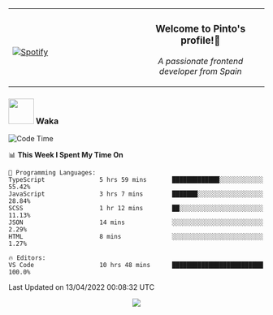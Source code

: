 <table width="100%" align="center"> 
  <tr>
  <td width="50%">
      
&nbsp; <br> [![Spotify](https://novatorem-zeta-rust.vercel.app/api/spotify)](https://open.spotify.com/user/novatorem-zeta-rust)

  </td>
  <td width="50%">
    <h3 align="center">Welcome to Pinto's profile!👋</h3>
    <p align="center"><em>A passionate frontend developer from Spain</em></p>
  </td>
  </table>

### <img src="https://media.giphy.com/media/VgCDAzcKvsR6OM0uWg/giphy.gif" width="50"> Waka

  <!--START_SECTION:waka-->
![Code Time](http://img.shields.io/badge/Code%20Time-244%20hrs%207%20mins-blue)

📊 **This Week I Spent My Time On** 

```text
💬 Programming Languages: 
TypeScript               5 hrs 59 mins       █████████████░░░░░░░░░░░░   55.42% 
JavaScript               3 hrs 7 mins        ███████░░░░░░░░░░░░░░░░░░   28.84% 
SCSS                     1 hr 12 mins        ██░░░░░░░░░░░░░░░░░░░░░░░   11.13% 
JSON                     14 mins             ░░░░░░░░░░░░░░░░░░░░░░░░░   2.29% 
HTML                     8 mins              ░░░░░░░░░░░░░░░░░░░░░░░░░   1.27%

🔥 Editors: 
VS Code                  10 hrs 48 mins      █████████████████████████   100.0%

```


 Last Updated on 13/04/2022 00:08:32 UTC
<!--END_SECTION:waka-->

<div align="center">
<img src="https://github-readme-stats-gilt-tau.vercel.app/api/top-langs/?username=pinto-hub&layout=compact&theme=dracula" />
</div>
